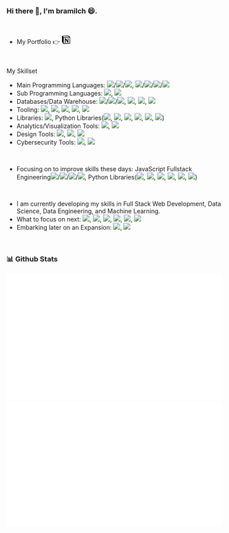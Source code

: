 ### Hi there 👋, I'm bramilch 😄.

<br>

- My Portfolio 👉 <a href='https://www.notion.so/bramilch/bramilch-s-Portfolio-e113abbb507741ff8289e35c554bd587?pvs=4'><img alt="notion" src="https://github.com/bramilch/bramilch/blob/main/assets/Notion-logo.svg" height='20px'/></a>

<br>

My Skillset
- Main Programming Languages: <img src="https://img.shields.io/badge/Linux-black?style=flat&logo=Linux&logoColor=#FCC624"/>/<img src="https://img.shields.io/badge/Python-black?style=flat&logo=Python&logoColor=#3776AB"/>/<img src="https://img.shields.io/badge/Java-black?style=flat&logo=OpenJDK&logoColor=#f89820">, <img src="https://img.shields.io/badge/HTML5-black?style=flat&logo=HTML5&logoColor=white">/<img src="https://img.shields.io/badge/CSS3-black?style=flat&logo=CSS3&logoColor=white">/<img src="https://img.shields.io/badge/JavaScript-black?style=flat&logo=Javascript&logoColor=yellow"/>/<img src="https://img.shields.io/badge/TypeScript-black?style=flat&logo=TypeScript&logoColor=#3178C6"/>
- Sub Programming Languages: <img src="https://img.shields.io/badge/-black?style=flat&logo=C&logoColor=#A8B9CC"/>, <img src="https://img.shields.io/badge/-black?style=flat&logo=r&logoColor=#276DC3"/>
- Databases/Data Warehouse: <img src="https://img.shields.io/badge/MySQL-black?style=flat&logo=MySQL&logoColor=#4479A1"/>/<img src="https://img.shields.io/badge/PostgreSQL-black?style=flat&logo=postgresql&logoColor=#4169E1"/>/<img src="https://img.shields.io/badge/MariaDB-black?style=flat&logo=mariadb&logoColor=#003545"/>, <img src="https://img.shields.io/badge/MongoDB-black?style=flat&logo=mongodb&logoColor=#47A248"/>, <img src="https://img.shields.io/badge/Redis-black?style=flat&logo=redis&logoColor=#FF4438"/>, <img src="https://img.shields.io/badge/BigQuery-black?style=flat&logo=googlebigquery&logoColor=#669DF6"/>
- Tooling: <img src="https://img.shields.io/badge/Docker-black?style=flat&logo=docker&logoColor=#2496ED">, <img src="https://img.shields.io/badge/apachekafka-black?style=flat&logo=apachekafka&logoColor=#231F20">, <img src="https://img.shields.io/badge/Airflow-black?style=flat&logo=apacheairflow&logoColor=#017CEE"/>, <img src="https://img.shields.io/badge/Kubernetes-black?style=flat&logo=kubernetes&logoColor=#326CE5">, <img src="https://img.shields.io/badge/Apache Spark-black?style=flat&logo=apachespark&logoColor=#E25A1C"/>
- Libraries: <img src="https://img.shields.io/badge/React-black?style=flat&logo=React&logoColor=white">, Python Libraries(<img src="https://img.shields.io/badge/Pandas-black?style=flat&logo=Pandas&logoColor=purple"/>, <img src="https://img.shields.io/badge/NumPy-black?style=flat&logo=NumPy&logoColor=blue"/>, <img src="https://img.shields.io/badge/scikit--learn-black?style=flat&logo=scikit-learn&logoColor=#013243"/>, <img src="https://img.shields.io/badge/Matplotlib-black?style=flat"/>, <img src="https://img.shields.io/badge/seaborn-black?style=flat"/>, <img src="https://img.shields.io/badge/SciPy-black?style=flat&logo=SciPy&logoColor=#8CAAE6"/>)
- Analytics/Visualization Tools: <img src="https://img.shields.io/badge/Tableau-black?style=flat&logo=Tableau&logoColor=#E97627"/>, <img src="https://img.shields.io/badge/Google Analytics 4-black?style=flat&logo=googleanalytics&logoColor=#E37400"/>
- Design Tools: <img src="https://img.shields.io/badge/Figma-black?style=flat&logo=figma&logoColor=#F24E1E"/>, <img src="https://img.shields.io/badge/Adobe Illustrator-black?style=flat&logo=adobeillustrator&logoColor=#FF9A00"/>, <img src="https://img.shields.io/badge/Adobe Photoshop-black?style=flat&logo=adobephotoshop&logoColor=#31A8FF"/>
- Cybersecurity Tools: <img src="https://img.shields.io/badge/Parrot OS-black?style=flat&logo=parrotsecurity&logoColor=white"/>, <img src="https://img.shields.io/badge/Kali_Linux-black?style=flat&logo=KaliLinux&logoColor=white"/>

<br>

- Focusing on to improve skills these days: JavaScript Fullstack Engineering<img src="https://img.shields.io/badge/JavaScript-black?style=flat&logo=Javascript&logoColor=yellow"/>/<img src="https://img.shields.io/badge/React-black?style=flat&logo=React&logoColor=white">/<img src="https://img.shields.io/badge/TypeScript-black?style=flat&logo=TypeScript&logoColor=#3178C6"/>/<img src="https://img.shields.io/badge/Node.js-black?style=flat&logo=nodedotjs&logoColor=#5FA04E"/>, Python Libraries(<img src="https://img.shields.io/badge/Pandas-black?style=flat&logo=Pandas&logoColor=purple"/>, <img src="https://img.shields.io/badge/NumPy-black?style=flat&logo=NumPy&logoColor=blue"/>, <img src="https://img.shields.io/badge/scikit--learn-black?style=flat&logo=scikit-learn&logoColor=#013243"/>, <img src="https://img.shields.io/badge/Matplotlib-black?style=flat"/>, <img src="https://img.shields.io/badge/seaborn-black?style=flat"/>, <img src="https://img.shields.io/badge/SciPy-black?style=flat&logo=SciPy&logoColor=#8CAAE6"/>)

<br>

- I am currently developing my skills in Full Stack Web Development, Data Science, Data Engineering, and Machine Learning.
- What to focus on next: <img src="https://img.shields.io/badge/PyTorch-black?style=flat&logo=PyTorch&logoColor=#EE4C2C"/>, <img src="https://img.shields.io/badge/Firebase-black?style=flat&logo=firebase&logoColor=#FFCA28"/>, <img src="https://img.shields.io/badge/Keras-black?style=flat&logo=Keras&logoColor=darkred"/>, <img src="https://img.shields.io/badge/scala-black?style=flat&logo=scala&logoColor=#DC322F"/>, <img src="https://img.shields.io/badge/Django-black?style=flat&logo=Django&logoColor=darkgreen"/>, <img src="https://img.shields.io/badge/Spring-black?style=flat&logo=Spring&logoColor=#6DB33F"/>
- Embarking later on an Expansion: <img src="https://img.shields.io/badge/C++-black?style=flat&logo=cplusplus&logoColor=#00599C"/>, <img src="https://img.shields.io/badge/Rust-black?style=flat&logo=Rust&logoColor=#000000"/>

<br>

### 📊 Github Stats
<a href='https://github.com/bramilch/github-stats-transparent'>
  
![Stats Overview](https://github.com/bramilch/github-stats-transparent/blob/output/generated/overview.svg)
![Most Used Languages](https://github.com/bramilch/github-stats-transparent/blob/output/generated/languages.svg)

</a>

<!--
**bramilch/bramilch** is a ✨ _special_ ✨ repository because its `README.md` (this file) appears on your GitHub profile.

Here are some ideas to get you started:

- 🔭 I’m currently working on ...
- 🌱 I’m currently learning ...
- 👯 I’m looking to collaborate on ...
- 🤔 I’m looking for help with ...
- 💬 Ask me about ...
- 📫 How to reach me: ...
- 😄 Pronouns: ...
- ⚡ Fun fact: ...
-->
